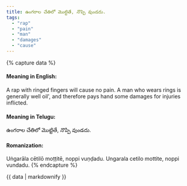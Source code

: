 ```yaml
---
title: ఉంగరాల చేతిలో మొట్టితే, నొప్పి వుండదు.
tags:
  - "rap"
  - "pain"
  - "man"
  - "damages"
  - "cause"
---
```


{% capture data %}
#### Meaning in English:
A rap with ringed fingers will cause no pain.
A man who wears rings is generally well oil', and therefore pays hand some damages for injuries inflicted.

#### Meaning in Telugu:
ఉంగరాల చేతిలో మొట్టితే, నొప్పి వుండదు.

#### Romanization:
Uṅgarāla cētilō moṭṭitē, noppi vuṇḍadu.
Ungarala cetilo mottite, noppi vundadu.
{% endcapture %}

{{ data | markdownify }}

